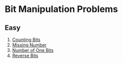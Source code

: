 # Bit Manipulation Problems

## Easy

1. [Counting Bits](https://leetcode.com/problems/counting-bits/)
2. [Missing Number](https://leetcode.com/problems/missing-number/)
3. [Number of One Bits](https://leetcode.com/problems/number-of-1-bits/)
4. [Reverse Bits](https://leetcode.com/problems/reverse-bits/)